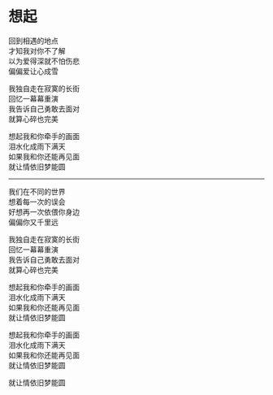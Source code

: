 # 想起

回到相遇的地点  
才知我对你不了解  
以为爱得深就不怕伤悲  
偏偏爱让心成雪  

我独自走在寂寞的长街  
回忆一幕幕重演  
我告诉自己勇敢去面对  
就算心碎也完美  

想起我和你牵手的画面  
泪水化成雨下满天  
如果我和你还能再见面  
就让情依旧梦能圆  

---------------------

我们在不同的世界  
想着每一次的误会  
好想再一次依偎你身边  
偏偏你又千里远  

我独自走在寂寞的长街  
回忆一幕幕重演  
我告诉自己勇敢去面对  
就算心碎也完美  

想起我和你牵手的画面  
泪水化成雨下满天  
如果我和你还能再见面  
就让情依旧梦能圆  

想起我和你牵手的画面  
泪水化成雨下满天  
如果我和你还能再见面   
就让情依旧梦能圆  

就让情依旧梦能圆  
